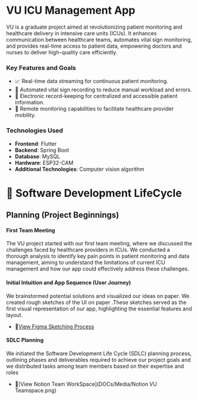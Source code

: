 # VU ICU Management App

VU is a graduate project aimed at revolutionizing patient monitoring and healthcare delivery in intensive care units (ICUs). It enhances communication between healthcare teams, automates vital sign monitoring, and provides real-time access to patient data, empowering doctors and nurses to deliver high-quality care efficiently.
### Key Features and Goals
- :chart_with_upwards_trend: Real-time data streaming for continuous patient monitoring.
- :robot: Automated vital sign recording to reduce manual workload and errors.
- :file_folder: Electronic record-keeping for centralized and accessible patient information.
- :satellite: Remote monitoring capabilities to facilitate healthcare provider mobility.
### Technologies Used
- **Frontend**: Flutter
- **Backend**: Spring Boot
- **Database**: MySQL
- **Hardware**: ESP32-CAM  
- **Additional Technologies**: Computer vision algorithm

# 🔄 Software Development LifeCycle
## Planning (Project Beginnings)
#### First Team Meeting
The VU project started with our first team meeting, where we discussed the challenges faced by healthcare providers in ICUs. We conducted a thorough analysis to identify key pain points in patient monitoring and data management, aiming to understand the limitations of current ICU management and how our app could effectively address these challenges.
#### Initial Intuition and App Sequence (User Journey)
We brainstormed potential solutions and visualized our ideas on paper. We created rough sketches of the UI on paper .These sketches served as the first visual representation of our app, highlighting the essential features and layout.
- 🔗[View Figma Sketching Process](https://www.figma.com/board/ZQrooRtj2tLBjVQd0YZJbc/VUE-SDLC?node-id=0-1&t=mkKWM7DL2DmUfKcb-1)
#### SDLC Planning
We initiated the Software Development Life Cycle (SDLC) planning process, outlining phases and deliverables required to achieve our project goals and we distributed tasks among team members based on their expertise and roles
- 🔗[View Notion Team WorkSpace](DOCs/Media/Notion VU Teamspace.png)


